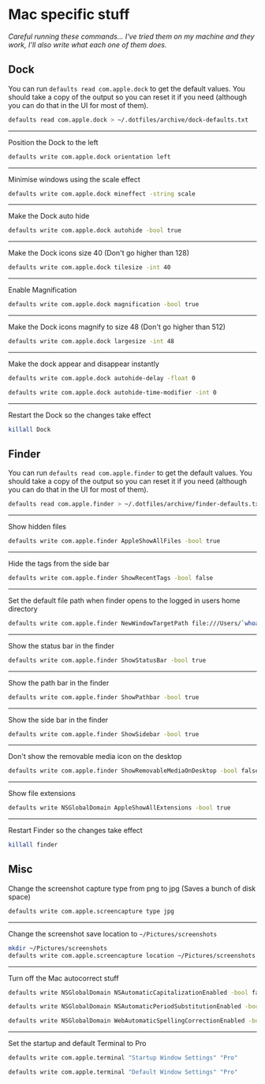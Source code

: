 # Mac specific stuff

_Careful running these commands... I've tried them on my machine and they work, I'll also write what each one of them does._

## Dock

You can run `defaults read com.apple.dock` to get the default values.
You should take a copy of the output so you can reset it if you need (although you can do that in the UI for most of them).

```bash
defaults read com.apple.dock > ~/.dotfiles/archive/dock-defaults.txt
```

---

Position the Dock to the left

```bash
defaults write com.apple.dock orientation left
```

---

Minimise windows using the scale effect

```bash
defaults write com.apple.dock mineffect -string scale
```

---

Make the Dock auto hide

```bash
defaults write com.apple.dock autohide -bool true
```

---

Make the Dock icons size 40 (Don't go higher than 128)

```bash
defaults write com.apple.dock tilesize -int 40
```

---

Enable Magnification

```bash
defaults write com.apple.dock magnification -bool true
```

---

Make the Dock icons magnify to size 48 (Don't go higher than 512)

```bash
defaults write com.apple.dock largesize -int 48
```

---

Make the dock appear and disappear instantly

```bash
defaults write com.apple.dock autohide-delay -float 0
```

```bash
defaults write com.apple.dock autohide-time-modifier -int 0
```

---

Restart the Dock so the changes take effect

```bash
killall Dock
```

## Finder

You can run `defaults read com.apple.finder` to get the default values.
You should take a copy of the output so you can reset it if you need (although you can do that in the UI for most of them).

```bash
defaults read com.apple.finder > ~/.dotfiles/archive/finder-defaults.txt
```

---

Show hidden files

```bash
defaults write com.apple.finder AppleShowAllFiles -bool true
```

---

Hide the tags from the side bar

```bash
defaults write com.apple.finder ShowRecentTags -bool false
```

---

Set the default file path when finder opens to the logged in users home directory

```bash
defaults write com.apple.finder NewWindowTargetPath file:///Users/`whoami`/
```

---

Show the status bar in the finder

```bash
defaults write com.apple.finder ShowStatusBar -bool true
```

---

Show the path bar in the finder

```bash
defaults write com.apple.finder ShowPathbar -bool true
```

---

Show the side bar in the finder

```bash
defaults write com.apple.finder ShowSidebar -bool true
```

---

Don't show the removable media icon on the desktop

```bash
defaults write com.apple.finder ShowRemovableMediaOnDesktop -bool false
```

---

Show file extensions

```bash
defaults write NSGlobalDomain AppleShowAllExtensions -bool true
```

---

Restart Finder so the changes take effect

```bash
killall finder
```

## Misc

Change the screenshot capture type from png to jpg (Saves a bunch of disk space)

```bash
defaults write com.apple.screencapture type jpg
```

---

Change the screenshot save location to `~/Pictures/screenshots`

```bash
mkdir ~/Pictures/screenshots
defaults write com.apple.screencapture location ~/Pictures/screenshots
```

---

Turn off the Mac autocorrect stuff

```bash
defaults write NSGlobalDomain NSAutomaticCapitalizationEnabled -bool false
```

```bash
defaults write NSGlobalDomain NSAutomaticPeriodSubstitutionEnabled -bool false
```

```bash
defaults write NSGlobalDomain WebAutomaticSpellingCorrectionEnabled -bool false
```

---

Set the startup and default Terminal to Pro

```bash
defaults write com.apple.terminal "Startup Window Settings" "Pro"
```

```bash
defaults write com.apple.terminal "Default Window Settings" "Pro"
```
